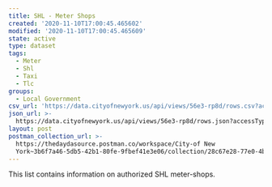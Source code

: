 ```yaml
---
title: SHL - Meter Shops
created: '2020-11-10T17:00:45.465602'
modified: '2020-11-10T17:00:45.465609'
state: active
type: dataset
tags:
  - Meter
  - Shl
  - Taxi
  - Tlc
groups:
  - Local Government
csv_url: 'https://data.cityofnewyork.us/api/views/56e3-rp8d/rows.csv?accessType=DOWNLOAD'
json_url: >-
  https://data.cityofnewyork.us/api/views/56e3-rp8d/rows.json?accessType=DOWNLOAD
layout: post
postman_collection_url: >-
  https://thedaydasource.postman.co/workspace/City-of New
  York~3b6f7a46-5db5-42b1-80fe-9fbef41e3e06/collection/28c67e28-77e0-4b8d-99e5-7138c977b00e
---
```

This list contains information on authorized SHL meter-shops.
